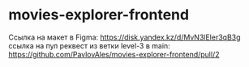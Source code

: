 # movies-explorer-frontend

Ссылка на макет в Figma: https://disk.yandex.kz/d/MvN3lEler3qB3g
ссылка на пул реквест из ветки level-3 в main: https://github.com/PavlovAles/movies-explorer-frontend/pull/2
